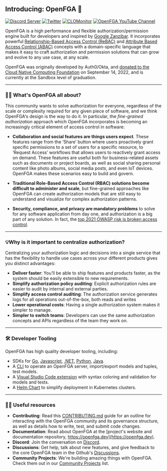 ## Introducing: OpenFGA 👋

[![Discord Server](https://img.shields.io/discord/759188666072825867?color=7289da&logo=discord "Discord Server")](https://discord.com/channels/759188666072825867/930524706854031421)
[![Twitter](https://img.shields.io/twitter/follow/openfga?color=%23179CF0&logo=twitter&style=flat-square "@openfga on Twitter")](https://twitter.com/openfga)
[![CLOMonitor](https://img.shields.io/endpoint?url=https://clomonitor.io/api/projects/cncf/openfga/badge)](https://clomonitor.io/projects/cncf/openfga)
[![OpenFGA YouTube Channel](https://img.shields.io/badge/YouTube-Subscribe-red?style=flat&logo=youtube)](https://www.youtube.com/@OpenFGA)

OpenFGA is a high performance and flexible authorization/permission engine built for developers and inspired by [Google Zanzibar](https://research.google/pubs/pub48190/). It incorporates powerful [Relationship-Based Access Control (ReBAC)](https://en.wikipedia.org/wiki/Relationship-based_access_control) and [Attribute Based Access Control (ABAC)](https://en.wikipedia.org/wiki/Attribute-based_access_control) concepts with a domain-specific language that makes it easy to craft authorization and permission solutions that can grow and evolve to any use case, at any scale.

OpenFGA was originally developed by Auth0/Okta, and  [donated to the Cloud Native Computing Foundation](https://www.cncf.io/projects/openfga/) on September 14, 2022, and is currently at the Sandbox level of graduation.

---
### 🙋‍♀️ What's OpenFGA all about?

This community wants to solve authorization for everyone, regardless of the scale or complexity required for any given piece of software, and we think OpenFGA's design is the way to do it. In particular, the *fine-grained authorization* approach which OpenFGA incorporates is becoming an increasingly critical element of access control in software:

* **Collaboration and social features are things users expect**. These features range from the ‘Share’ button where users proactively grant specific permissions to a set of users for a specific resource, to ‘Request Access’ workflows that allows users to reactively grant access on demand. These features are useful both for business-related assets such as documents or project boards, as well as social sharing personal content like photo albums, social media posts, and even IoT devices. OpenFGA makes these scenarios easy to build and govern.

* **Traditional Role-Based Access Control (RBAC) solutions become difficult to administer and scale**, but fine-grained approaches like OpenFGA can create authorization models that are still easy to understand and visualize for complex authorization patterns.

* **Security, compliance, and privacy are mandatory problems** to solve for any software application from day one, and authorization is a big part of any solution. In fact, the [top 2021 OWASP risk is broken access control](https://owasp.org/Top10/).

---
### 💡Why is it important to centralize authorization?

Centralizing your authorization logic and decisions into a single service that has the flexibility to handle use cases across your different products gives you distinct advantages:

* **Deliver faster**: You’ll be able to ship features and products faster, as the system should be easily extensible to new requirements.
* **Simplify authorization policy auditing**: Explicit authorization rules are easier to audit by internal and external parties.
* **Simplify access control auditing**: The authorization service generates logs for all operations out-of-the-box, both reads and writes
* **Lower operational costs**: Having a single authorization system makes it simpler to manage.
* **Simpler to switch teams**:  Developers can use the same authorization concepts and APIs regardless of the team they work on.

---
### 🛠️ Developer Tooling

OpenFGA has high quality developer tooling, including:

- SDKs for [Go](https://github.com/openfga/go-sdk), [Javascript](https://github.com/openfga/js-sdk), [.NET](https://github.com/openfga/dotnet-sdk), [Python](https://github.com/openfga/python-sdk), [Java](https://github.com/openfga/java-sdk).
- A [CLI](https://github.com/openfga/cli) to operate an OpenFGA server, import/export models and tuples, test models.
- A [Visual Studio Code extension](https://marketplace.visualstudio.com/items?itemName=openfga.openfga-vscode) with syntax coloring and validation for models and tests.
- A [Helm Chart](https://github.com/openfga/helm-charts) to simplify deployment in Kubernetes clusters.

---
### 👩‍💻 Useful resources

* **Contributing**: Read this [CONTRIBUTING.md](https://github.com/openfga/.github/blob/main/CONTRIBUTING.md) guide for an outline for interacting with the OpenFGA community and its governance structure, as well as details how to write, test, and submit code changes.
* **Documentation**: Read about OpenFGA at the [project's website and documentation repository, https://openfga.dev](https://openfga.dev).
* **Discord**: Join the conversation on [Discord](https://discord.gg/8naAwJfWN6).
* **Discussions**: Get help, talk about new features, and give feedback to the core OpenFGA team in the Github's [Discussions](https://github.com/orgs/openfga/discussions).
* **Community Projects**: We're building amazing things with OpenFGA. Check them out in our [Community Projects](https://github.com/openfga/community#community-projects) list.
